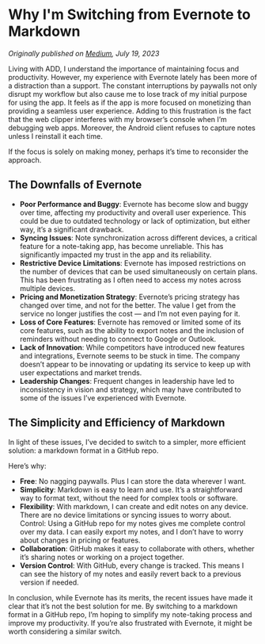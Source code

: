 # Why I'm Switching from Evernote to Markdown

_Originally published on [Medium](https://jzombie.medium.com/why-im-switching-from-evernote-to-markdown-b1dacbfa1d8e), July 19, 2023_

Living with ADD, I understand the importance of maintaining focus and productivity. However, my experience with Evernote lately has been more of a distraction than a support. The constant interruptions by paywalls not only disrupt my workflow but also cause me to lose track of my initial purpose for using the app. It feels as if the app is more focused on monetizing than providing a seamless user experience. Adding to this frustration is the fact that the web clipper interferes with my browser’s console when I’m debugging web apps. Moreover, the Android client refuses to capture notes unless I reinstall it each time.

If the focus is solely on making money, perhaps it’s time to reconsider the approach.

## The Downfalls of Evernote

- **Poor Performance and Buggy**: Evernote has become slow and buggy over time, affecting my productivity and overall user experience. This could be due to outdated technology or lack of optimization, but either way, it’s a significant drawback.
- **Syncing Issues**: Note synchronization across different devices, a critical feature for a note-taking app, has become unreliable. This has significantly impacted my trust in the app and its reliability.
- **Restrictive Device Limitations**: Evernote has imposed restrictions on the number of devices that can be used simultaneously on certain plans. This has been frustrating as I often need to access my notes across multiple devices.
- **Pricing and Monetization Strategy**: Evernote’s pricing strategy has changed over time, and not for the better. The value I get from the service no longer justifies the cost — and I’m not even paying for it.
- **Loss of Core Features**: Evernote has removed or limited some of its core features, such as the ability to export notes and the inclusion of reminders without needing to connect to Google or Outlook.
- **Lack of Innovation**: While competitors have introduced new features and integrations, Evernote seems to be stuck in time. The company doesn’t appear to be innovating or updating its service to keep up with user expectations and market trends.
- **Leadership Changes**: Frequent changes in leadership have led to inconsistency in vision and strategy, which may have contributed to some of the issues I’ve experienced with Evernote.

## The Simplicity and Efficiency of Markdown

In light of these issues, I’ve decided to switch to a simpler, more efficient solution: a markdown format in a GitHub repo.

Here’s why:

- **Free**: No nagging paywalls. Plus I can store the data wherever I want.
- **Simplicity**: Markdown is easy to learn and use. It’s a straightforward way to format text, without the need for complex tools or software.
- **Flexibility**: With markdown, I can create and edit notes on any device. There are no device limitations or syncing issues to worry about.
Control: Using a GitHub repo for my notes gives me complete control over my data. I can easily export my notes, and I don’t have to worry about changes in pricing or features.
- **Collaboration**: GitHub makes it easy to collaborate with others, whether it’s sharing notes or working on a project together.
- **Version Control**: With GitHub, every change is tracked. This means I can see the history of my notes and easily revert back to a previous version if needed.

In conclusion, while Evernote has its merits, the recent issues have made it clear that it’s not the best solution for me. By switching to a markdown format in a GitHub repo, I’m hoping to simplify my note-taking process and improve my productivity. If you’re also frustrated with Evernote, it might be worth considering a similar switch.
